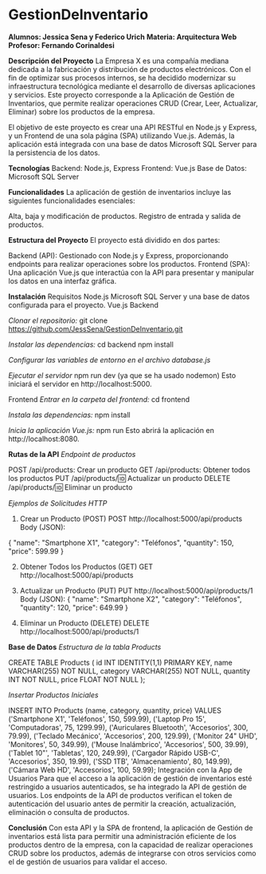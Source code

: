 # GestionDeInventario

**Alumnos: Jessica Sena y Federico Urich**
**Materia: Arquitectura Web**
**Profesor: Fernando Corinaldesi**

**Descripción del Proyecto**
La Empresa X es una compañía mediana dedicada a la fabricación y distribución de productos electrónicos. Con el fin de optimizar sus procesos internos, se ha decidido modernizar su infraestructura tecnológica mediante el desarrollo de diversas aplicaciones y servicios. Este proyecto corresponde a la Aplicación de Gestión de Inventarios, que permite realizar operaciones CRUD (Crear, Leer, Actualizar, Eliminar) sobre los productos de la empresa.

El objetivo de este proyecto es crear una API RESTful en Node.js y Express, y un Frontend de una sola página (SPA) utilizando Vue.js. Además, la aplicación está integrada con una base de datos Microsoft SQL Server para la persistencia de los datos.

**Tecnologías**
Backend: Node.js, Express
Frontend: Vue.js
Base de Datos: Microsoft SQL Server

**Funcionalidades**
La aplicación de gestión de inventarios incluye las siguientes funcionalidades esenciales:

Alta, baja y modificación de productos.
Registro de entrada y salida de productos.

**Estructura del Proyecto**
El proyecto está dividido en dos partes:

Backend (API): Gestionado con Node.js y Express, proporcionando endpoints para realizar operaciones sobre los productos.
Frontend (SPA): Una aplicación Vue.js que interactúa con la API para presentar y manipular los datos en una interfaz gráfica.

**Instalación**
Requisitos
Node.js 
Microsoft SQL Server y una base de datos configurada para el proyecto.
Vue.js 
Backend

*Clonar el repositorio:*
git clone https://github.com/JessSena/GestionDeInventario.git 

*Instalar las dependencias:*
cd backend
npm install

*Configurar las variables de entorno en el archivo database.js*

*Ejecutar el servidor*
npm run dev (ya que se ha usado nodemon)
Esto iniciará el servidor en http://localhost:5000.

Frontend
*Entrar en la carpeta del frontend:*
cd frontend

*Instala las dependencias:*
npm install

*Inicia la aplicación Vue.js:*
npm run 
Esto abrirá la aplicación en http://localhost:8080.

**Rutas de la API**
*Endpoint de productos*

POST /api/products: Crear un producto
GET /api/products: Obtener todos los productos
PUT /api/products/:id: Actualizar un producto
DELETE /api/products/:id: Eliminar un producto

*Ejemplos de Solicitudes HTTP*
1. Crear un Producto (POST)
POST http://localhost:5000/api/products
Body (JSON):

{
  "name": "Smartphone X1",
  "category": "Teléfonos",
  "quantity": 150,
  "price": 599.99
}

2. Obtener Todos los Productos (GET)
GET http://localhost:5000/api/products

3. Actualizar un Producto (PUT)
PUT http://localhost:5000/api/products/1
Body (JSON):
{
  "name": "Smartphone X2",
  "category": "Teléfonos",
  "quantity": 120,
  "price": 649.99
}

4. Eliminar un Producto (DELETE)
DELETE http://localhost:5000/api/products/1

**Base de Datos**
*Estructura de la tabla Products*

CREATE TABLE Products (
    id INT IDENTITY(1,1) PRIMARY KEY,
    name VARCHAR(255) NOT NULL,
    category VARCHAR(255) NOT NULL,
    quantity INT NOT NULL,
    price FLOAT NOT NULL
);

*Insertar Productos Iniciales*

INSERT INTO Products (name, category, quantity, price)
VALUES 
    ('Smartphone X1', 'Teléfonos', 150, 599.99),
    ('Laptop Pro 15', 'Computadoras', 75, 1299.99),
    ('Auriculares Bluetooth', 'Accesorios', 300, 79.99),
    ('Teclado Mecánico', 'Accesorios', 200, 129.99),
    ('Monitor 24" UHD', 'Monitores', 50, 349.99),
    ('Mouse Inalámbrico', 'Accesorios', 500, 39.99),
    ('Tablet 10"', 'Tabletas', 120, 249.99),
    ('Cargador Rápido USB-C', 'Accesorios', 350, 19.99),
    ('SSD 1TB', 'Almacenamiento', 80, 149.99),
    ('Cámara Web HD', 'Accesorios', 100, 59.99);
Integración con la App de Usuarios
Para que el acceso a la aplicación de gestión de inventarios esté restringido a usuarios autenticados, se ha integrado la API de gestión de usuarios. Los endpoints de la API de productos verifican el token de autenticación del usuario antes de permitir la creación, actualización, eliminación o consulta de productos.

**Conclusión**
Con esta API y la SPA de frontend, la aplicación de Gestión de inventarios está lista para permitir una administración eficiente de los productos dentro de la empresa, con la capacidad de realizar operaciones CRUD sobre los productos, además de integrarse con otros servicios como el de gestión de usuarios para validar el acceso.